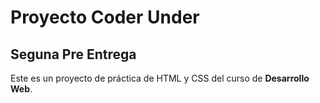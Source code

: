 # Proyecto Coder Under 

## Seguna Pre Entrega

Este es un proyecto de práctica de HTML y CSS del curso de **Desarrollo Web**.
